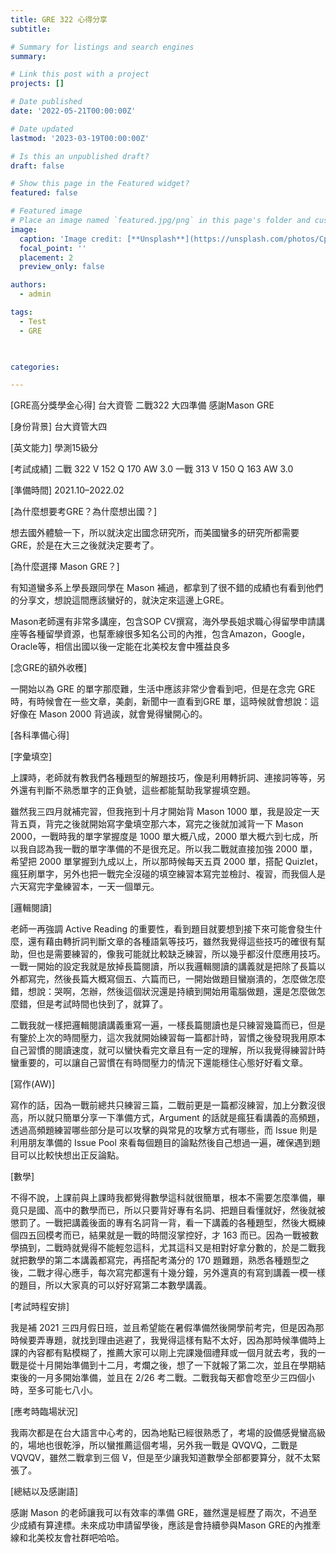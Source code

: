 ```yaml
---
title: GRE 322 心得分享
subtitle: 

# Summary for listings and search engines
summary: 

# Link this post with a project
projects: []

# Date published
date: '2022-05-21T00:00:00Z'

# Date updated
lastmod: '2023-03-19T00:00:00Z'

# Is this an unpublished draft?
draft: false

# Show this page in the Featured widget?
featured: false

# Featured image
# Place an image named `featured.jpg/png` in this page's folder and customize its options here.
image:
  caption: 'Image credit: [**Unsplash**](https://unsplash.com/photos/CpkOjOcXdUY)'
  focal_point: ''
  placement: 2
  preview_only: false

authors:
  - admin

tags:
  - Test
  - GRE
  


categories:

---
```


[GRE高分獎學金心得] 台大資管 二戰322 大四準備 感謝Mason GRE

[身份背景] 台大資管大四

[英文能力] 學測15級分

[考試成績] 二戰 322 V 152 Q 170 AW 3.0 一戰 313 V 150 Q 163 AW 3.0

[準備時間] 2021.10–2022.02

[為什麼想要考GRE？為什麼想出國？]

想去國外體驗一下，所以就決定出國念研究所，而美國蠻多的研究所都需要 GRE，於是在大三之後就決定要考了。

[為什麼選擇 Mason GRE？]

有知道蠻多系上學長跟同學在 Mason 補過，都拿到了很不錯的成績也有看到他們的分享文，想說這間應該蠻好的，就決定來這邊上GRE。

Mason老師還有非常多講座，包含SOP CV撰寫，海外學長姐求職心得留學申請講座等各種留學資源，也幫牽線很多知名公司的內推，包含Amazon，Google，Oracle等，相信出國以後一定能在北美校友會中獲益良多

[念GRE的額外收穫]

一開始以為 GRE 的單字那麼難，生活中應該非常少會看到吧，但是在念完 GRE 時，有時候會在一些文章，美劇，新聞中一直看到GRE 單，這時候就會想說：這好像在 Mason 2000 背過誒，就會覺得蠻開心的。

[各科準備心得]

[字彙填空]

上課時，老師就有教我們各種題型的解題技巧，像是利用轉折詞、連接詞等等，另外還有判斷不熟悉單字的正負號，這些都能幫助我掌握填空題。

雖然我三四月就補完習，但我拖到十月才開始背 Mason 1000 單，我是設定一天背五頁，背完之後就開始寫字彙填空那六本，寫完之後就加減背一下 Mason 2000，一戰時我的單字掌握度是 1000 單大概八成，2000 單大概六到七成，所以我自認為我一戰的單字準備的不是很充足。所以我二戰就直接加強 2000 單，希望把 2000 單掌握到九成以上，所以那時候每天五頁 2000 單，搭配 Quizlet，瘋狂刷單字，另外也把一戰完全沒碰的填空練習本寫完並檢討、複習，而我個人是六天寫完字彙練習本，一天一個單元。

[邏輯閱讀]

老師一再強調 Active Reading 的重要性，看到題目就要想到接下來可能會發生什麼，還有藉由轉折詞判斷文章的各種語氣等技巧，雖然我覺得這些技巧的確很有幫助，但也是需要練習的，像我可能就比較缺乏練習，所以幾乎都沒什麼應用技巧。一戰一開始的設定我就是放掉長篇閱讀，所以我邏輯閱讀的講義就是把除了長篇以外都寫完，然後長篇大概寫個五、六篇而已，一開始做題目蠻崩潰的，怎麼做怎麼錯，想說：哭啊，怎辦，然後這個狀況還是持續到開始用電腦做題，還是怎麼做怎麼錯，但是考試時間也快到了，就算了。

二戰我就一樣把邏輯閱讀講義重寫一遍，一樣長篇閱讀也是只練習幾篇而已，但是有鑒於上次的時間壓力，這次我就開始練習每一篇都計時，習慣之後發現我用原本自己習慣的閱讀速度，就可以蠻快看完文章且有一定的理解，所以我覺得練習計時蠻重要的，可以讓自己習慣在有時間壓力的情況下還能穩住心態好好看文章。

[寫作(AW)]

寫作的話，因為一戰前總共只練習三篇，二戰前更是一篇都沒練習，加上分數沒很高，所以就只簡單分享一下準備方式，Argument 的話就是瘋狂看講義的高頻題，透過高頻題練習哪些部分是可以攻擊的與常見的攻擊方式有哪些，而 Issue 則是利用朋友準備的 Issue Pool 來看每個題目的論點然後自己想過一遍，確保遇到題目可以比較快想出正反論點。

[數學]

不得不說，上課前與上課時我都覺得數學這科就很簡單，根本不需要怎麼準備，畢竟只是國、高中的數學而已，所以只要背好專有名詞、把題目看懂就好，然後就被懲罰了。一戰把講義後面的專有名詞背一背，看一下講義的各種題型，然後大概練個四五回模考而已，結果就是一戰的時間沒掌控好，才 163 而已。因為一戰被數學搞到，二戰時就覺得不能輕忽這科，尤其這科又是相對好拿分數的，於是二戰我就把數學的第二本講義都寫完，再搭配考滿分的 170 題難題，熟悉各種題型之後，二戰才得心應手，每次寫完都還有十幾分鐘，另外還真的有寫到講義一模一樣的題目，所以大家真的可以好好寫第二本數學講義。

[考試時程安排]

我是補 2021 三四月假日班，並且希望能在暑假準備然後開學前考完，但是因為那時候要弄專題，就找到理由逃避了，我覺得這樣有點不太好，因為那時候準備時上課的內容都有點模糊了，推薦大家可以剛上完課幾個禮拜或一個月就去考，我的一戰是從十月開始準備到十二月，考爛之後，想了一下就報了第二次，並且在學期結束後的一月多開始準備，並且在 2/26 考二戰。二戰我每天都會唸至少三四個小時，至多可能七八小。

[應考時臨場狀況]

我兩次都是在台大語言中心考的，因為地點已經很熟悉了，考場的設備感覺蠻高級的，場地也很乾淨，所以蠻推薦這個考場，另外我一戰是 QVQVQ，二戰是 VQVQV，雖然二戰拿到三個 V，但是至少讓我知道數學全部都要算分，就不太緊張了。

[總結以及感謝語]

感謝 Mason 的老師讓我可以有效率的準備 GRE，雖然還是經歷了兩次，不過至少成績有算達標。未來成功申請留學後，應該是會持續參與Mason GRE的內推牽線和北美校友會社群吧哈哈。